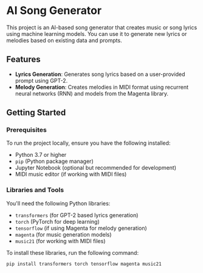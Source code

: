 # AI Song Generator

This project is an AI-based song generator that creates music or song lyrics using machine learning models. You can use it to generate new lyrics or melodies based on existing data and prompts.

## Features

- **Lyrics Generation**: Generates song lyrics based on a user-provided prompt using GPT-2.
- **Melody Generation**: Creates melodies in MIDI format using recurrent neural networks (RNN) and models from the Magenta library.

## Getting Started

### Prerequisites

To run the project locally, ensure you have the following installed:

- Python 3.7 or higher
- `pip` (Python package manager)
- Jupyter Notebook (optional but recommended for development)
- MIDI music editor (if working with MIDI files)

### Libraries and Tools

You'll need the following Python libraries:

- `transformers` (for GPT-2 based lyrics generation)
- `torch` (PyTorch for deep learning)
- `tensorflow` (if using Magenta for melody generation)
- `magenta` (for music generation models)
- `music21` (for working with MIDI files)

To install these libraries, run the following command:

```bash
pip install transformers torch tensorflow magenta music21
